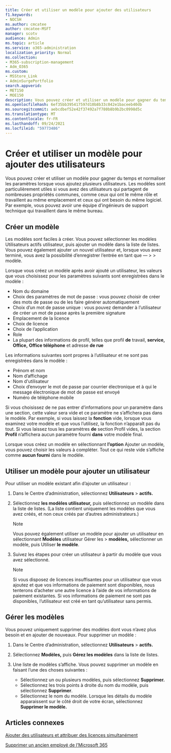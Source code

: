 ```yaml
---
title: Créer et utiliser un modèle pour ajouter des utilisateurs
f1.keywords:
- NOCSH
ms.author: cmcatee
author: cmcatee-MSFT
manager: scotv
audience: Admin
ms.topic: article
ms.service: o365-administration
localization_priority: Normal
ms.collection:
- M365-subscription-management
- Adm_O365
ms.custom:
- MSStore_Link
- AdminSurgePortfolio
search.appverid:
- MET150
- MOE150
description: Vous pouvez créer et utiliser un modèle pour gagner du temps et normaliser les paramètres lorsque vous ajoutez plusieurs utilisateurs.
ms.openlocfilehash: 6ef35bb395417597d10b8b33c042e1baceeb40db
ms.sourcegitcommit: aebcdbef52e42f37492a7f780b8b9b2bc0998d5c
ms.translationtype: MT
ms.contentlocale: fr-FR
ms.lasthandoff: 09/24/2021
ms.locfileid: "59773486"
---
```

# <a name="create-and-use-a-template-to-add-users"></a>Créer et utiliser un modèle pour ajouter des utilisateurs

Vous pouvez créer et utiliser un modèle pour gagner du temps et normaliser les paramètres lorsque vous ajoutez plusieurs utilisateurs. Les modèles sont particulièrement utiles si vous avez des utilisateurs qui partagent de nombreuses propriétés communes, comme ceux qui ont le même rôle et travaillent au même emplacement et ceux qui ont besoin du même logiciel. Par exemple, vous pouvez avoir une équipe d’ingénieurs de support technique qui travaillent dans le même bureau.  

## <a name="create-a-template"></a>Créer un modèle

Les modèles sont faciles à créer. Vous pouvez sélectionner les modèles Utilisateurs actifs utilisateur, puis ajouter un modèle dans la liste de listes. Vous pouvez également ajouter un nouvel utilisateur et, lorsque vous avez terminé, vous avez la possibilité d’enregistrer l’entrée en tant que &mdash;   >    >  modèle. 

Lorsque vous créez un modèle après avoir ajouté un utilisateur, les valeurs que vous choisissez pour les paramètres suivants sont enregistrées dans le modèle :

- Nom du domaine
- Choix des paramètres de mot de passe : vous pouvez choisir de créer des mots de passe ou de les faire générer automatiquement
- Choix d’un mot de passe unique : vous pouvez demander à l’utilisateur de créer un mot de passe après la première signature
- Emplacement de la licence
- Choix de licence
- Choix de l’application
- Role
- La plupart des informations de profil, telles que profil **de** travail, **service,** **Office,** **Office téléphone** et adresse **de rue** 

Les informations suivantes sont propres à l’utilisateur et ne sont pas enregistrées dans le modèle :

- Prénom et nom
- Nom d’affichage
- Nom d'utilisateur
- Choix d’envoyer le mot de passe par courrier électronique et à qui le message électronique de mot de passe est envoyé
- Numéro de téléphone mobile

Si vous choisissez de ne pas entrer d’informations pour un paramètre dans une section, cette valeur sera vide et ce paramètre ne s’affichera pas dans le modèle. Par exemple, si vous laissez la **fonction** vide, lorsque vous examinez votre modèle et que vous l’utilisez,  la fonction n’apparaît pas du tout. Si vous laissez tous les paramètres **de** section Profil vides, la section **Profil** n’affichera aucun paramètre fourni **dans** votre modèle final.

Lorsque vous créez un modèle en sélectionnant **l’option** Ajouter un modèle, vous pouvez choisir les valeurs à compléter. Tout ce qui reste vide s’affiche comme **aucun fourni** dans le modèle.

## <a name="use-a-template-to-add-a-user"></a>Utiliser un modèle pour ajouter un utilisateur

Pour utiliser un modèle existant afin d’ajouter un utilisateur :

1. Dans le Centre d’administration, sélectionnez **Utilisateurs**  >  **actifs.**

2. Sélectionnez **les modèles utilisateur,** puis sélectionnez un modèle dans la liste de listes. (La liste contient uniquement les modèles que vous avez créés, et non ceux créés par d’autres administrateurs.)

   > [!NOTE]
   > Vous pouvez également utiliser un modèle pour ajouter un utilisateur en sélectionnant **Modèles** utilisateur Gérer les  >  **modèles,** sélectionner un modèle, puis Utiliser **le modèle**.

3. Suivez les étapes pour créer un utilisateur à partir du modèle que vous avez sélectionné.

   > [!NOTE]
   > Si vous disposez de licences insuffisantes pour un utilisateur que vous ajoutez et que vos informations de paiement sont disponibles, nous tenterons d’acheter une autre licence à l’aide de vos informations de paiement existantes. Si vos informations de paiement ne sont pas disponibles, l’utilisateur est créé en tant qu’utilisateur sans permis.

## <a name="manage-templates"></a>Gérer les modèles

Vous pouvez uniquement supprimer des modèles dont vous n’avez plus besoin et en ajouter de nouveaux. Pour supprimer un modèle :

1. Dans le Centre d’administration, sélectionnez **Utilisateurs**  >  **actifs.**

2. Sélectionnez **Modèles,** puis **Gérez les modèles** dans la liste de listes.

3. Une liste de modèles s’affiche. Vous pouvez supprimer un modèle en faisant l’une des choses suivantes :
    - Sélectionnez un ou plusieurs modèles, puis sélectionnez **Supprimer.** 
    - Sélectionnez les trois points à droite du nom du modèle, puis sélectionnez **Supprimer**.
    - Sélectionnez le nom du modèle. Lorsque les détails du modèle apparaissent sur le côté droit de votre écran, sélectionnez **Supprimer le modèle.**

## <a name="related-articles"></a>Articles connexes

[Ajouter des utilisateurs et attribuer des licences simultanément](add-users.md)

[Supprimer un ancien employé de l’Microsoft 365](remove-former-employee.md)
  
